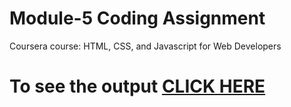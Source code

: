 
# Module-5 Coding Assignment

Coursera course: HTML, CSS, and Javascript for Web Developers

# To see the output [CLICK HERE](https://github.com.dileep011.HTML-CSS-and-Javascript-for-Web-Developers.git)

